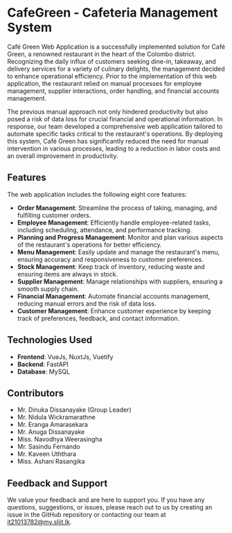 # CafeGreen - Cafeteria Management System

Café Green Web Application is a successfully implemented solution for Café Green, a renowned restaurant in the heart of the Colombo district. Recognizing the daily influx of customers seeking dine-in, takeaway, and delivery services for a variety of culinary delights, the management decided to enhance operational efficiency. Prior to the implementation of this web application, the restaurant relied on manual processes for employee management, supplier interactions, order handling, and financial accounts management.

The previous manual approach not only hindered productivity but also posed a risk of data loss for crucial financial and operational information. In response, our team developed a comprehensive web application tailored to automate specific tasks critical to the restaurant's operations. By deploying this system, Café Green has significantly reduced the need for manual intervention in various processes, leading to a reduction in labor costs and an overall improvement in productivity.

## Features

The web application includes the following eight core features:

- **Order Management**: Streamline the process of taking, managing, and fulfilling customer orders.
- **Employee Management**: Efficiently handle employee-related tasks, including scheduling, attendance, and performance tracking.
- **Planning and Progress Management**: Monitor and plan various aspects of the restaurant's operations for better efficiency.
- **Menu Management**: Easily update and manage the restaurant's menu, ensuring accuracy and responsiveness to customer preferences.
- **Stock Management**: Keep track of inventory, reducing waste and ensuring items are always in stock.
- **Supplier Management**: Manage relationships with suppliers, ensuring a smooth supply chain.
- **Financial Management**: Automate financial accounts management, reducing manual errors and the risk of data loss.
- **Customer Management**: Enhance customer experience by keeping track of preferences, feedback, and contact information.

## Technologies Used

- **Frontend**: VueJs, NuxtJs, Vuetify
- **Backend**: FastAPI
- **Database**: MySQL

## Contributors

- Mr. Dinuka Dissanayake (Group Leader)
- Mr. Nidula Wickramarathne 
- Mr. Eranga Amarasekara 
- Mr. Anuga Dissanayake
- Miss. Navodhya Weerasingha 
- Mr. Sasindu Fernando 
- Mr. Kaveen Uththara 
- Miss. Ashani Rasangika 

## Feedback and Support

We value your feedback and are here to support you. If you have any questions, suggestions, or issues, please reach out to us by creating an issue in the GitHub repository or contacting our team at [it21013782@my.sliit.lk](it21013782@my.sliit.lk).
